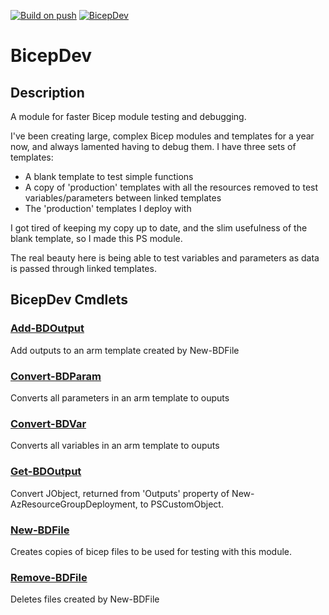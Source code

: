 [![Build on push](https://github.com/justacurley/BicepDev/actions/workflows/build.yml/badge.svg)](https://github.com/justacurley/BicepDev/actions/workflows/build.yml)
[![BicepDev](https://img.shields.io/powershellgallery/v/BicepDev.svg?style=flat-square&label=BicepDev)](https://www.powershellgallery.com/packages/BicepDev/)

# BicepDev
## Description
A module for faster Bicep module testing and debugging.

I've been creating large, complex Bicep modules and templates for a year now, and always lamented having to debug them. I have three sets of templates:
 - A blank template to test simple functions
 - A copy of 'production' templates with all the resources removed to test variables/parameters between linked templates
 - The 'production' templates I deploy with

I got tired of keeping my copy up to date, and the slim usefulness of the blank template, so I made this PS module.

The real beauty here is being able to test variables and parameters as data is passed through linked templates.

## BicepDev Cmdlets
### [Add-BDOutput](Docs/Add-BDOutput.md)
Add outputs to an arm template created by New-BDFile

### [Convert-BDParam](Docs/Convert-BDParam.md)
Converts all parameters in an arm template to ouputs

### [Convert-BDVar](Docs/Convert-BDVar.md)
Converts all variables in an arm template to ouputs

### [Get-BDOutput](Docs/Get-BDOutput.md)
Convert JObject, returned from 'Outputs' property of New-AzResourceGroupDeployment, to PSCustomObject.

### [New-BDFile](Docs/New-BDFile.md)
Creates copies of bicep files to be used for testing with this module.

### [Remove-BDFile](Docs/Remove-BDFile.md)
Deletes files created by New-BDFile


